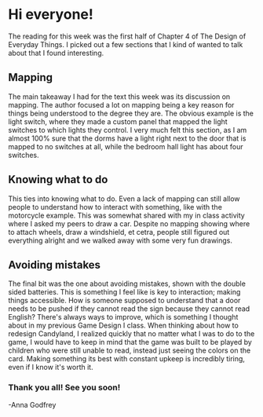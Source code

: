 # Hi everyone! 

The reading for this week was the first half of Chapter 4 of The Design of Everyday Things. I picked out a few sections that I kind of wanted to talk about that I found interesting.
## Mapping
The main takeaway I had for the text this week was its discussion on mapping. The author focused a lot on mapping being a key reason for things being understood to the degree they are. The obvious example is the light switch, where they made a custom panel that mapped the light switches to which lights they control. I very much felt this section, as I am almost 100% sure that the dorms have a light right next to the door that is mapped to no switches at all, while the bedroom hall light has about four switches.
## Knowing what to do
This ties into knowing what to do. Even a lack of mapping can still allow people to understand how to interact with something, like with the motorcycle example. This was somewhat shared with my in class activity where I asked my peers to draw a car. Despite no mapping showing where to attach wheels, draw a windshield, et cetra, people still figured out everything alright and we walked away with some very fun drawings.
## Avoiding mistakes
The final bit was the one about avoiding mistakes, shown with the double sided batteries. This is something I feel like is key to interaction; making things accessible. How is someone supposed to understand that a door needs to be pushed if they cannot read the sign because they cannot read English? There's always ways to improve, which is something I thought about in my previous Game Design I class. When thinking about how to redesign Candyland, I realized quickly that no matter what I was to do to the game, I would have to keep in mind that the game was built to be played by children who were still unable to read, instead just seeing the colors on the card. Making something its best with constant upkeep is incredibly tiring, even if I know it's worth it.

### Thank you all! See you soon! 
-Anna Godfrey
